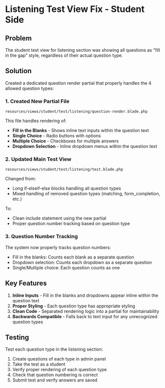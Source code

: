 # Listening Test View Fix - Student Side

## Problem
The student test view for listening section was showing all questions as "fill in the gap" style, regardless of their actual question type.

## Solution
Created a dedicated question render partial that properly handles the 4 allowed question types:

### 1. Created New Partial File
`resources/views/student/test/listening/question-render.blade.php`

This file handles rendering of:
- **Fill in the Blanks** - Shows inline text inputs within the question text
- **Single Choice** - Radio buttons with options
- **Multiple Choice** - Checkboxes for multiple answers
- **Dropdown Selection** - Inline dropdown menus within the question text

### 2. Updated Main Test View
`resources/views/student/test/listening/test.blade.php`

Changed from:
- Long if-elseif-else blocks handling all question types
- Mixed handling of removed question types (matching, form_completion, etc.)

To:
- Clean include statement using the new partial
- Proper question number tracking based on question type

### 3. Question Number Tracking
The system now properly tracks question numbers:
- Fill in the blanks: Counts each blank as a separate question
- Dropdown selection: Counts each dropdown as a separate question  
- Single/Multiple choice: Each question counts as one

## Key Features
1. **Inline Inputs** - Fill in the blanks and dropdowns appear inline within the question text
2. **Proper Styling** - Each question type has appropriate styling
3. **Clean Code** - Separated rendering logic into a partial for maintainability
4. **Backwards Compatible** - Falls back to text input for any unrecognized question types

## Testing
Test each question type in the listening section:
1. Create questions of each type in admin panel
2. Take the test as a student
3. Verify proper rendering of each question type
4. Check that question numbering is correct
5. Submit test and verify answers are saved
